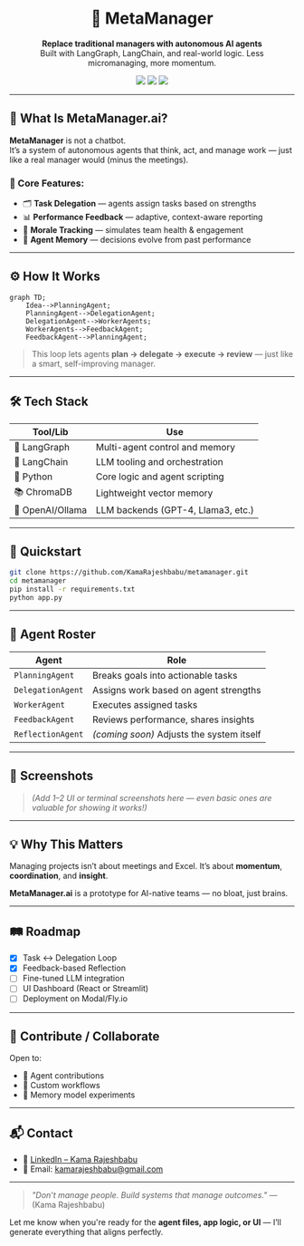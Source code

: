 <h1 align="center">🧠 MetaManager</h1>
<p align="center">
  <b>Replace traditional managers with autonomous AI agents</b><br>
  Built with LangGraph, LangChain, and real-world logic. Less micromanaging, more momentum.
</p>

<p align="center">
  <img src="https://img.shields.io/badge/Status-Prototype-blue?style=flat-square" />
  <img src="https://img.shields.io/badge/Built_with-LangGraph-ff69b4?style=flat-square" />
  <img src="https://img.shields.io/badge/Power-AI_Agents-green?style=flat-square" />
</p>

---

## 🧭 What Is MetaManager.ai?

**MetaManager** is not a chatbot.  
It’s a system of autonomous agents that think, act, and manage work — just like a real manager would (minus the meetings).

### 📌 Core Features:
- 🗂️ **Task Delegation** — agents assign tasks based on strengths
- 📊 **Performance Feedback** — adaptive, context-aware reporting
- 💬 **Morale Tracking** — simulates team health & engagement
- 🧠 **Agent Memory** — decisions evolve from past performance

---

## ⚙️ How It Works

```mermaid
graph TD;
    Idea-->PlanningAgent;
    PlanningAgent-->DelegationAgent;
    DelegationAgent-->WorkerAgents;
    WorkerAgents-->FeedbackAgent;
    FeedbackAgent-->PlanningAgent;
````

> This loop lets agents **plan → delegate → execute → review** — just like a smart, self-improving manager.

---

## 🛠️ Tech Stack

| Tool/Lib         | Use                                |
| ---------------- | ---------------------------------- |
| 🧠 LangGraph     | Multi-agent control and memory     |
| 🔗 LangChain     | LLM tooling and orchestration      |
| 🐍 Python        | Core logic and agent scripting     |
| 📚 ChromaDB      | Lightweight vector memory          |
| 🧪 OpenAI/Ollama | LLM backends (GPT-4, Llama3, etc.) |

---

## 🚀 Quickstart

```bash
git clone https://github.com/KamaRajeshbabu/metamanager.git
cd metamanager
pip install -r requirements.txt
python app.py
```

---

## 🧪 Agent Roster

| Agent             | Role                                      |
| ----------------- | ----------------------------------------- |
| `PlanningAgent`   | Breaks goals into actionable tasks        |
| `DelegationAgent` | Assigns work based on agent strengths     |
| `WorkerAgent`     | Executes assigned tasks                   |
| `FeedbackAgent`   | Reviews performance, shares insights      |
| `ReflectionAgent` | *(coming soon)* Adjusts the system itself |

---

## 📸 Screenshots

> *(Add 1–2 UI or terminal screenshots here — even basic ones are valuable for showing it works!)*

---

## 💡 Why This Matters

Managing projects isn’t about meetings and Excel.
It’s about **momentum**, **coordination**, and **insight**.

**MetaManager.ai** is a prototype for AI-native teams —
no bloat, just brains.

---

## 🛤️ Roadmap

* [x] Task ↔ Delegation Loop
* [x] Feedback-based Reflection
* [ ] Fine-tuned LLM integration
* [ ] UI Dashboard (React or Streamlit)
* [ ] Deployment on Modal/Fly.io

---

## 🤝 Contribute / Collaborate

Open to:

* 🧩 Agent contributions
* 🧠 Custom workflows
* 🧪 Memory model experiments

---

## 📬 Contact

* 🔗 [LinkedIn – Kama Rajeshbabu](https://www.linkedin.com/in/KamaRajeshbabu)
* 📧 Email: [kamarajeshbabu@gmail.com](mailto:kamarajeshbabu@gmail.com)

---

> *"Don’t manage people. Build systems that manage outcomes."*
> — (Kama Rajeshbabu)


Let me know when you're ready for the **agent files, app logic, or UI** — I’ll generate everything that aligns perfectly.
```

